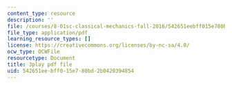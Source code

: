 ```yaml
---
content_type: resource
description: ''
file: /courses/8-01sc-classical-mechanics-fall-2016/542651eebff015e780bd2b0420394854_CcJoqITNvh0.pdf
file_type: application/pdf
learning_resource_types: []
license: https://creativecommons.org/licenses/by-nc-sa/4.0/
ocw_type: OCWFile
resourcetype: Document
title: 3play pdf file
uid: 542651ee-bff0-15e7-80bd-2b0420394854
---
```

